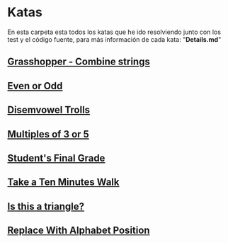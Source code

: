 # Katas

En esta carpeta esta todos los katas que he ido resolviendo junto con los test y el código fuente, para más información de cada kata: "**Details.md**"

## [Grasshopper - Combine strings](./Grasshopper%20-%20Combine%20strings/Details.md)

## [Even or Odd](./Even%20or%20Odd/Details.md)

## [Disemvowel Trolls](./Disemvowel%20Trolls/Details.md)

## [Multiples of 3 or 5](./Multiples%20of%203%20or%205/Details.md)

## [Student's Final Grade](./Student's%20Final%20Grade/Details.md)

## [Take a Ten Minutes Walk](./Take%20a%20Ten%20Minutes%20Walk/Details.md)

## [Is this a triangle?](./Is%20this%20a%20triangle❓/Details.md)

## [Replace With Alphabet Position](./Replace%20With%20Alphabet%20Position/Details.md)